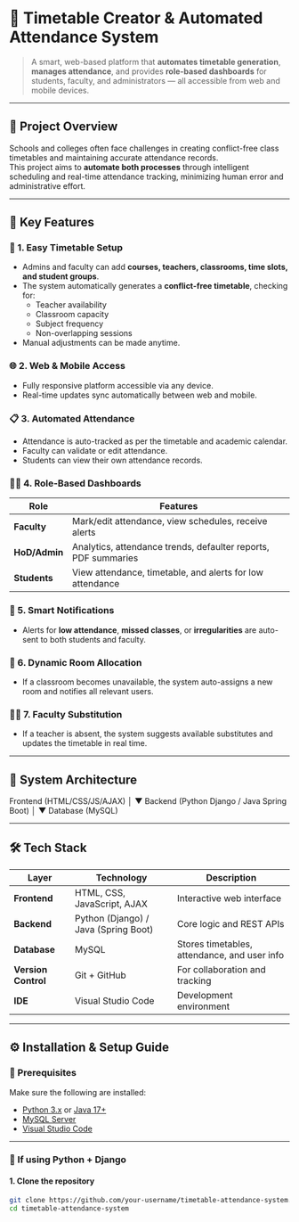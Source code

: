 # 🏫 Timetable Creator & Automated Attendance System

> A smart, web-based platform that **automates timetable generation**, **manages attendance**, and provides **role-based dashboards** for students, faculty, and administrators — all accessible from web and mobile devices.

---

## 🚀 Project Overview

Schools and colleges often face challenges in creating conflict-free class timetables and maintaining accurate attendance records.  
This project aims to **automate both processes** through intelligent scheduling and real-time attendance tracking, minimizing human error and administrative effort.

---

## 🎯 Key Features

### 🧩 1. Easy Timetable Setup
- Admins and faculty can add **courses, teachers, classrooms, time slots, and student groups**.  
- The system automatically generates a **conflict-free timetable**, checking for:
  - Teacher availability  
  - Classroom capacity  
  - Subject frequency  
  - Non-overlapping sessions  
- Manual adjustments can be made anytime.

### 🌐 2. Web & Mobile Access
- Fully responsive platform accessible via any device.  
- Real-time updates sync automatically between web and mobile.

### 📋 3. Automated Attendance
- Attendance is auto-tracked as per the timetable and academic calendar.  
- Faculty can validate or edit attendance.  
- Students can view their own attendance records.

### 🧑‍💻 4. Role-Based Dashboards
| Role | Features |
|------|-----------|
| **Faculty** | Mark/edit attendance, view schedules, receive alerts |
| **HoD/Admin** | Analytics, attendance trends, defaulter reports, PDF summaries |
| **Students** | View attendance, timetable, and alerts for low attendance |

### 🔔 5. Smart Notifications
- Alerts for **low attendance**, **missed classes**, or **irregularities** are auto-sent to both students and faculty.

### 🏫 6. Dynamic Room Allocation
- If a classroom becomes unavailable, the system auto-assigns a new room and notifies all relevant users.

### 👩‍🏫 7. Faculty Substitution
- If a teacher is absent, the system suggests available substitutes and updates the timetable in real time.

---

## 🧠 System Architecture

Frontend (HTML/CSS/JS/AJAX)
│
▼
Backend (Python Django / Java Spring Boot)
│
▼
Database (MySQL)

---

## 🛠️ Tech Stack

| Layer | Technology | Description |
|--------|-------------|-------------|
| **Frontend** | HTML, CSS, JavaScript, AJAX | Interactive web interface |
| **Backend** | Python (Django) / Java (Spring Boot) | Core logic and REST APIs |
| **Database** | MySQL | Stores timetables, attendance, and user info |
| **Version Control** | Git + GitHub | For collaboration and tracking |
| **IDE** | Visual Studio Code | Development environment |

---

## ⚙️ Installation & Setup Guide

### 🧩 Prerequisites
Make sure the following are installed:
- [Python 3.x](https://www.python.org/downloads/) or [Java 17+](https://www.oracle.com/java/technologies/downloads/)
- [MySQL Server](https://dev.mysql.com/downloads/mysql/)
- [Visual Studio Code](https://code.visualstudio.com/)

---

### 🐍 If using **Python + Django**
#### 1. Clone the repository
```bash
git clone https://github.com/your-username/timetable-attendance-system.git
cd timetable-attendance-system
